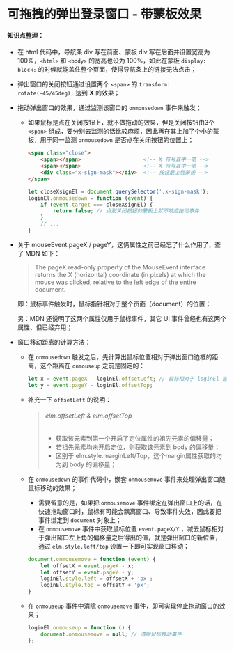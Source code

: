 # 可拖拽的弹出登录窗口 - 带蒙板效果

#### 知识点整理：

* 在 html 代码中，导航条 div 写在前面、蒙板 div 写在后面并设置宽高为 100%，`<html>` 和 `<body>` 的宽高也设为 100%，如此在蒙板 `display: block;` 的时候就能盖住整个页面，使得导航条上的链接无法点击；

* 弹出窗口的关闭按钮通过设置两个 `<span>` 的 `transform: rotate(-45/45deg);` 达到 **X** 的效果；

* 拖动弹出窗口的效果，通过监测该窗口的 `onmousedown` 事件来触发；

  * 如果鼠标是点在关闭按钮上，就不做拖动的效果，但是关闭按钮由3个`<span>` 组成，要分别去监测的话比较麻烦，因此再在其上加了个小的蒙板，用于同一监测 `onmousedown` 是否点在关闭按钮的位置上；

    ```html
    <span class="close">
        <span></span>					 <!-- X 符号其中一笔 -->
        <span></span>					 <!-- X 符号其中一笔 -->
        <div class="x-sign-mask"></div>  <!-- 按钮最上层蒙板 -->
    </span>
    ```

    ```js
    let closeXsignEl = document.querySelector('.x-sign-mask');
    loginEl.onmousedown = function (event) {                
        if (event.target === closeXsignEl) { 
            return false; // 点到关闭按钮的蒙板上就不响应拖动事件
        }
        // ...
    }
    ```

* 关于 mouseEvent.pageX / pageY，这俩属性之前已经忘了什么作用了，查了 MDN 如下：

  > The pageX read-only property of the MouseEvent interface returns  the X (horizontal) coordinate (in pixels) at which the mouse was clicked, relative to the left edge of the entire document. 

  即：鼠标事件触发时，鼠标指针相对于整个页面（document）的位置；

  另：MDN 还说明了这两个属性仅用于鼠标事件，其它 UI 事件曾经也有这两个属性、但已经弃用；

* 窗口移动距离的计算方法：

  * 在 `onmousedown` 触发之后，先计算出鼠标位置相对于弹出窗口边框的距离，这个距离在 `onmouseup` 之前是固定的：

    ```js
    let x = event.pageX - loginEl.offsetLeft; // 鼠标相对于 loginEl 窗口的偏移量
    let y = event.pageY - loginEl.offsetTop;
    ```

  * 补充一下 `offsetLeft` 的说明：

    > ###### elm.offsetLeft & elm.offsetTop
    >
    > - 获取该元素到第一个开启了定位属性的祖先元素的偏移量；
    > - 若祖先元素均未开启定位，则获取该元素到 body 的偏移量；
    > - 区别于 elm.style.marginLeft/Top，这个margin属性获取的均为到 body 的偏移量；

  * 在 `onmousedown` 的事件代码中，嵌套 `onmousemove` 事件来处理弹出窗口随鼠标移动的效果；

    * 需要留意的是，如果把 `onmousemove` 事件绑定在弹出窗口上的话，在快速拖动窗口时，鼠标有可能会飘离窗口、导致事件失效，因此要把事件绑定到 `document` 对象上；
    * 在 `onmousemove` 事件中获取鼠标位置 `event.pageX/Y` ，减去鼠标相对于弹出窗口左上角的偏移量之后得出的值，就是弹出窗口的新位置，通过 `elm.style.left/top` 设置一下即可实现窗口移动；

    ```js
    document.onmousemove = function (event) {
        let offsetX = event.pageX - x;
        let offsetY = event.pageY - y;
        loginEl.style.left = offsetX + 'px';
        loginEl.style.top = offsetY + 'px';
    }
    ```

  * 在 `onmouseup` 事件中清除 `onmousemove` 事件，即可实现停止拖动窗口的效果；

    ```js
    loginEl.onmouseup = function () {
        document.onmousemove = null; // 清除鼠标移动事件
    };
    ```

    

